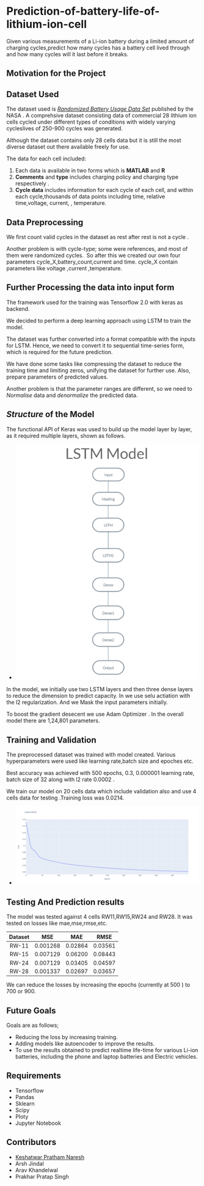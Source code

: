 # Prediction-of-battery-life-of-lithium-ion-cell #
 Given various measurements of a Li-ion battery during a limited amount of charging cycles,predict how many cycles has a battery cell lived through and how many cycles will it last before it breaks.

## Motivation for the Project ##

## Dataset Used ##
  The dataset used is [*Randomized Battery Usage Data Set*](https://ti.arc.nasa.gov/tech/dash/groups/pcoe/prognostic-data-repository/publications/#batteryrnddischarge) published by the NASA . A comprehsive dataset consisting data of commercial 28 lithium ion cells cycled under different types of conditions with widely varying cycleslives of 250-900 cycles was generated.
  
  Although the dataset contains only 28 cells data but it is still the most diverse dataset out there available freely for use.
  
  The data for each cell included:
  1. Each data is available in two forms which is **MATLAB** and **R**
  2. **Comments** and **type** includes  charging policy and charging type respectively .
  3. **Cycle data** includes information for each cycle of each cell, and within each cycle,thousands of data points including time, relative time,voltage, current, , temperature.

## Data Preprocessing ##
We first count valid cycles in the dataset as rest after rest is not a cycle .

Another problem is with cycle-type; some were references, and most of them were randomized cycles. 
So after this we created our own four parameters cycle_X,battery_count,current and time. cycle_X contain parameters like voltage ,current ,temperature.

## Further Processing the data into input form ##
The framework used for the training was Tensorflow 2.0 with keras as backend.

We decided to perform a deep learning approach using LSTM to train the model.

The dataset was further converted into a format compatible with the inputs for LSTM. Hence, we need to convert it to sequential time-series form, which is required for the future prediction.

We have done some tasks like compressing the dataset to reduce the training time and limiting zeros, unifying the dataset for further use. Also, prepare parameters of predicted values.

Another problem is that the parameter ranges are different, so we need to *Normalise* data and *denormalize* the predicted data.

## *Structure* of the Model ##
The functional API of Keras was used to build up the model layer by layer, as it required multiple layers, shown as follows.

- ![](/images/Model.png)

In the model, we initially use two LSTM layers and then three dense layers to reduce the dimension to predict capacity. In we use selu actiation with the l2 regularization. And we Mask the input parameters initially.

To boost the gradient desecent we use Adam Optimizer . In the overall model there are 1,24,801 parameters.

## Training and Validation ## 
The preprocessed dataset was trained with model created. Various hyperparameters were used like learning rate,batch size and epoches etc.

Best accuracy was achieved with 500 epochs, 0.3, 0.000001 learning rate, batch size of 32 along with l2 rate 0.0002 .

We train our model on 20 cells data which include validation also and use 4 cells data for testing .Training loss was 0.0214.

- ![](/images/loss_image.png)

## Testing And Prediction results ##

The model was tested against 4 cells RW11,RW15,RW24 and RW28.
It was tested on losses like mae,mse,rmse,etc.

Dataset | MSE | MAE | RMSE
| :---: | :---: | :---: | :---:
RW-11  | 0.001268 | 0.02864 | 0.03561
RW-15  | 0.007129 | 0.06200 | 0.08443
RW-24  | 0.007129 | 0.03405 | 0.04597
RW-28  | 0.001337 | 0.02697 | 0.03657

We can reduce the losses by increasing the epochs (currently at 500 ) to 700 or 900.


## Future Goals ##
Goals are as follows;
* Reducing the loss by increasing training.
* Adding models like autoencoder to improve the results.
* To use the results obtained to predict realtime life-time for various Li-ion batteries, including the phone and laptop batteries and Electric vehicles.

## Requirements ##
* Tensorflow
* Pandas
* Sklearn
* Scipy
* Ploty
* Jupyter Notebook

## Contributors ##
* [Keshatwar Pratham Naresh](https://github.com/Prathamisok)
* Arsh Jindal
* Arav Khandelwal
* Prakhar Pratap Singh

